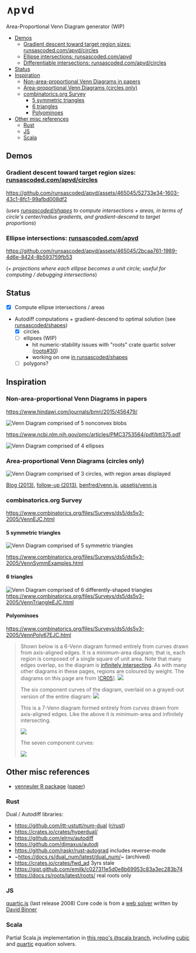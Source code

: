 # ∧p∨d
Area-Proportional Venn Diagram generator (WIP)

<!-- toc -->
- [Demos](#demos)
    - [Gradient descent toward target region sizes: runsascoded.com/apvd/circles](#demo)
    - [Ellipse intersections: runsascoded.com/apvd](#ellipses)
    - [Differentiable intersections: runsascoded.com/apvd/circles](#circles)
- [Status](#status)
- [Inspiration](#inspo)
    - [Non-area-proportional Venn Diagrams in papers](#papers)
    - [Area-proportional Venn Diagrams (circles only)](#circles)
    - [combinatorics.org Survey](#survey)
        - [5 symmetric triangles](#5-triangles)
        - [6 triangles](#6-triangles)
        - [Polyominoes](#polyominoes)
- [Other misc references](#misc)
    - [Rust](#rust)
    - [JS](#js)
    - [Scala](#scala)
<!-- /toc -->

## Demos <a id="demos"></a>

### Gradient descent toward target region sizes: [runsascoded.com/apvd/circles](https://runsascoded/apvd/circles) <a id="demo"></a>

https://github.com/runsascoded/apvd/assets/465045/52733e34-1603-43c1-8fc1-99afbd008df2

(*uses [runsascoded/shapes] to compute intersections + areas, in terms of circle's center/radius gradients, and gradient-descend to target proportions*)

### Ellipse intersections: [runsascoded.com/apvd](https://runsascoded/apvd) <a id="ellipses"></a>

https://github.com/runsascoded/apvd/assets/465045/2bcaa761-1989-4d6e-8424-8b593759fb53

(*+ projections where each ellipse becomes a unit circle; useful for computing / debugging intersections*)

## Status <a id="status"></a>
- [x] Compute ellipse intersections / areas
- Autodiff computations + gradient-descend to optimal solution (see [runsascoded/shapes])
  - [x] circles
  - [ ] ellipses (WIP)
    - hit numeric-stability issues with "roots" crate quartic solver ([roots#30](https://github.com/vorot/roots/issues/30))
    - working on one [in runsascoded/shapes](https://github.com/runsascoded/shapes/blob/e2d0d1bfd3e8c25ba8bb73f2066b374347de261d/src/math/quartic.rs#L219-L238)
  - [ ] polygons?

## Inspiration <a id="inspo"></a>

### Non-area-proportional Venn Diagrams in papers <a id="papers"></a>

https://www.hindawi.com/journals/bmri/2015/456479/

![Venn Diagram comprised of 5 nonconvex blobs](5-blobs.png)

https://www.ncbi.nlm.nih.gov/pmc/articles/PMC3753564/pdf/btt375.pdf

![Venn Diagram comprised of 4 ellipses](4-ellipses.png)

### Area-proportional Venn Diagrams (circles only) <a id="circles"></a>

![Venn Diagram comprised of 3 circles, with region areas displayed](3-circles.png)

[Blog (2013)](https://www.benfrederickson.com/venn-diagrams-with-d3.js/), [follow-up (2013)](https://www.benfrederickson.com/calculating-the-intersection-of-3-or-more-circles/), [benfred/venn.js](https://github.com/benfred/venn.js), [upsetjs/venn.js](https://github.com/upsetjs/venn.js)

### combinatorics.org Survey <a id="survey"></a>
https://www.combinatorics.org/files/Surveys/ds5/ds5v3-2005/VennEJC.html

#### 5 symmetric triangles <a id="5-triangles"></a>
![Venn Diagram comprised of 5 symmetric triangles](5-triangles.gif)

https://www.combinatorics.org/files/Surveys/ds5/ds5v3-2005/VennSymmExamples.html

#### 6 triangles <a id="6-triangles"></a>
![Venn Diagram comprised of 6 differently-shaped triangles](6-triangles.gif)
https://www.combinatorics.org/files/Surveys/ds5/ds5v3-2005/VennTriangleEJC.html

#### Polyominoes <a id="polyominoes"></a>
https://www.combinatorics.org/files/Surveys/ds5/ds5v3-2005/VennPoly67EJC.html

> Shown below is a 6-Venn diagram formed entirely from curves drawn from axis-aligned edges. It is a minimum-area diagram; that is, each region is composed of a single square of unit area. Note that many edges overlap, so the diagram is [infinitely intersecting](https://www.combinatorics.org/files/Surveys/ds5/ds5v3-2005/VennOtherEJC.html#infinite). As with many other diagrams in these pages, regions are coloured by weight. The diagrams on this page are from \[[CR05](https://www.combinatorics.org/files/Surveys/ds5/ds5v3-2005/VennRefs.html#CR05)\].
> ![](polyvenn6-diag.png)
>
> The six component curves of the diagram, overlaid on a grayed-out version of the entire diagram:
> ![](polyvenn6-curves.png)
>
> This is a 7-Venn diagram formed entirely from curves drawn from axis-aligned edges. Like the above it is minimum-area and infinitely intersecting.
>
> ![](polyvenn7-diag.png)
>
> The seven component curves:
>
> ![](polyvenn7-curves.png)

## Other misc references <a id="misc"></a>
- [venneuler R package](https://www.rforge.net/venneuler/) ([paper](https://www.cs.uic.edu/~wilkinson/Publications/venneuler.pdf))

### Rust <a id="rust"></a>
Dual / Autodiff libraries:
- https://github.com/itt-ustutt/num-dual ([r/rust](https://www.reddit.com/r/rust/comments/ybi9yx/automatic_differentiation_and_thermodynamics_with/))
- https://crates.io/crates/hyperdual/
- https://github.com/elrnv/autodiff
- https://github.com/djmaxus/autodj
- https://github.com/raskr/rust-autograd includes reverse-mode
- ~https://docs.rs/dual_num/latest/dual_num/~ (archived)
- https://crates.io/crates/fwd_ad 3yrs stale
- https://gist.github.com/emilk/c027311e5d0e8b69953c83a3ec283b74
- https://docs.rs/roots/latest/roots/ real roots only

### JS <a id="js"></a>
[quartic.js](https://www.npmjs.com/package/quartic) (last release 2008)
Core code is from a [web solver](http://www.akiti.ca/Quad4Deg.html) written by [David Binner](http://www.akiti.ca/ContactPage.html)

### Scala <a id="scala"></a>
Partial Scala.js implementation in [this repo's @scala branch](https://github.com/runsascoded/apvd/tree/scala), including [cubic](https://github.com/runsascoded/apvd/tree/scala/cubic/shared/src/main/scala/cubic) and [quartic](https://github.com/runsascoded/apvd/tree/scala/quartic/shared/src/main/scala/quartic) equation solvers.

[runsascoded/shapes]: https://github.com/runsascoded/shapes
[runsascoded.com/apvd/circles]: https://runsascoded/apvd/circles
